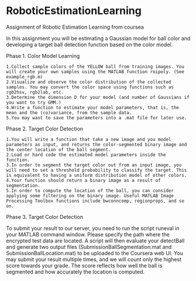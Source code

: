 # RoboticEstimationLearning

Assignment of Robotic Estimation Learning from coursea

In this assignment you will be estimating a Gaussian model for ball color and developing a target ball detection function based on the color model.

Phase 1. Color Model Learning

    1.Collect sample colors of the YELLOW ball from training images. You will create your own samples using the MATLAB function roipoly. (See example_rgb.m)
    2.Visualize and observe the color distribution of the collected samples. You may convert the color space using functions such as rgb2hsv, rgb2lab, etc.
    3.Determine the dimension D for your model (and number of Gaussians if you want to try GMM.)
    4.Write a function to estimate your model parameters, that is, the mean and the (co)variance, from the sample data.
    5.You may want to save the parameters into a .mat file for later use.

Phase 2. Target Color Detection

    1.You will write a function that take a new image and you model parameters as input, and returns the color-segmented binary image and the center location of the ball segment.
    2.Load or hard code the estimated model parameters inside the function.
    3.In order to segment the target color out from an input image, you will need to set a threshold probability to classify the target. This is equivalent to having a uniform distribution model of other colors.
    4.Your function should return a binary image as a result of segmentation.
    5.In order to compute the location of the ball, you can consider applying some filtering on the binary image. Useful MATLAB Image Processing Toolbox functions include bwconncomp, regionprops, and so on. 

Phase 3. Target Color Detection

To submit your result to our server, you need to run the script runeval in your MATLAB command window. Please specify the path where the encrypted test data are located. A script will then evaluate your detectBall and generate two output files (SubmissionBallSegmentation.mat and SubmissionBallLocation.mat) to be uploaded to the Coursera web UI. You may submit your result multiple times, and we will count only the highest score towards your grade. The score reflects how well the ball is segmented and how accurately the location is computed.


